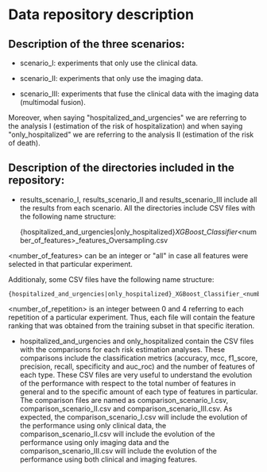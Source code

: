 # Data repository description

## Description of the three scenarios:

- scenario_I: experiments that only use the clinical data.

- scenario_II: experiments that only use the imaging data.

- scenario_III: experiments that fuse the clinical data with the imaging data (multimodal 
fusion).

Moreover, when saying "hospitalized_and_urgencies" we are referring to the analysis I 
(estimation of the risk of hospitalization) and when saying "only_hospitalized" we are 
referring to the analysis II (estimation of the risk of death).

## Description of the directories included in the repository:

- results_scenario_I, results_scenario_II and results_scenario_III include all the results from
each scenario. All the directories include CSV files with the following name structure:

    {hospitalized_and_urgencies|only_hospitalized}_XGBoost_Classifier_<number_of_features>_features_Oversampling.csv

<number_of_features> can be an integer or "all" in case all features were selected in that
particular experiment.

Additionaly, some CSV files have the following name structure:

    {hospitalized_and_urgencies|only_hospitalized}_XGBoost_Classifier_<number_of_features>_features_Oversampling_feature_ranking_<number_of_repetition>.csv

<number_of_repetition> is an integer between 0 and 4 referring to each repetition of a particular experiment. Thus, each
file will contain the feature ranking that was obtained from the training subset in that specific iteration.

- hospitalized_and_urgencies and only_hospitalized contain the CSV files with the comparisons for each risk estimation
analyses. These comparisons include the classification metrics (accuracy, mcc, f1_score, precision, recall, specificity and
auc_roc) and the number of features of each type. These CSV files are very useful to understand the evolution of the 
performance with respect to the total number of features in general and to the specific amount of each type of features in
particular. The comparison files are named as comparison_scenario_I.csv, comparison_scenario_II.csv and 
comparison_scenario_III.csv. As expected, the comparison_scenario_I.csv will include the evolution of the performance using
only clinical data, the comparison_scenario_II.csv will include the evolution of the performance using only imaging data and
the comparison_scenario_III.csv will include the evolution of the performance using both clinical and imaging features.

